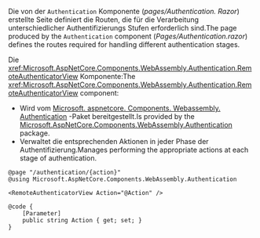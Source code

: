 <span data-ttu-id="ac59c-101">Die von der `Authentication` Komponente (*pages/Authentication. Razor*) erstellte Seite definiert die Routen, die für die Verarbeitung unterschiedlicher Authentifizierungs Stufen erforderlich sind.</span><span class="sxs-lookup"><span data-stu-id="ac59c-101">The page produced by the `Authentication` component (*Pages/Authentication.razor*) defines the routes required for handling different authentication stages.</span></span>

<span data-ttu-id="ac59c-102">Die <xref:Microsoft.AspNetCore.Components.WebAssembly.Authentication.RemoteAuthenticatorView> Komponente:</span><span class="sxs-lookup"><span data-stu-id="ac59c-102">The <xref:Microsoft.AspNetCore.Components.WebAssembly.Authentication.RemoteAuthenticatorView> component:</span></span>

* <span data-ttu-id="ac59c-103">Wird vom [Microsoft. aspnetcore. Components. Webassembly. Authentication](https://www.nuget.org/packages/Microsoft.AspNetCore.Components.WebAssembly.Authentication/) -Paket bereitgestellt.</span><span class="sxs-lookup"><span data-stu-id="ac59c-103">Is provided by the [Microsoft.AspNetCore.Components.WebAssembly.Authentication](https://www.nuget.org/packages/Microsoft.AspNetCore.Components.WebAssembly.Authentication/) package.</span></span>
* <span data-ttu-id="ac59c-104">Verwaltet die entsprechenden Aktionen in jeder Phase der Authentifizierung.</span><span class="sxs-lookup"><span data-stu-id="ac59c-104">Manages performing the appropriate actions at each stage of authentication.</span></span>

```razor
@page "/authentication/{action}"
@using Microsoft.AspNetCore.Components.WebAssembly.Authentication

<RemoteAuthenticatorView Action="@Action" />

@code {
    [Parameter]
    public string Action { get; set; }
}
```
